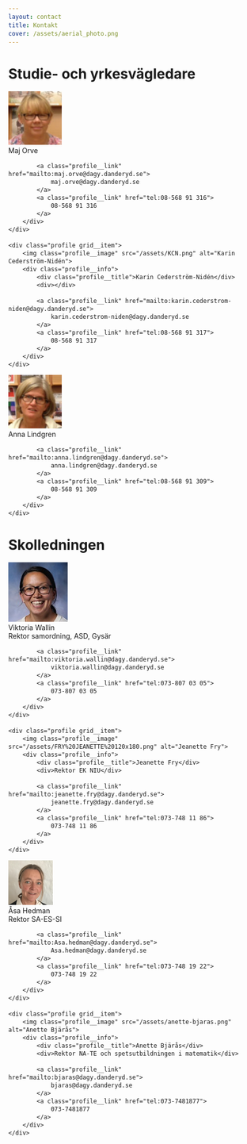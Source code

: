 ```yaml
---
layout: contact
title: Kontakt
cover: /assets/aerial_photo.png
---
```


# Studie- och yrkesvägledare

<div class="grid grid--responsive">
	<div class="profile grid__item">
		<img class="profile__image" src="/assets/orve.png" alt="Maj Orve">
		<div class="profile__info">
			<div class="profile__title">Maj Orve</div>
			<div></div>

			<a class="profile__link" href="mailto:maj.orve@dagy.danderyd.se">
				maj.orve@dagy.danderyd.se
			</a>
			<a class="profile__link" href="tel:08-568 91 316">
				08-568 91 316
			</a>
		</div>
	</div>

	<div class="profile grid__item">
		<img class="profile__image" src="/assets/KCN.png" alt="Karin Cederström-Nidén">
		<div class="profile__info">
			<div class="profile__title">Karin Cederström-Nidén</div>
			<div></div>

			<a class="profile__link" href="mailto:karin.cederstrom-niden@dagy.danderyd.se">
				karin.cederstrom-niden@dagy.danderyd.se
			</a>
			<a class="profile__link" href="tel:08-568 91 317">
				08-568 91 317
			</a>
		</div>
	</div>
</div>

<div class="grid grid--responsive">
	<div class="profile grid__item">
		<img class="profile__image" src="/assets/lindgren.png" alt="Anna Lindgren">
		<div class="profile__info">
			<div class="profile__title">Anna Lindgren</div>
			<div></div>

			<a class="profile__link" href="mailto:anna.lindgren@dagy.danderyd.se">
				anna.lindgren@dagy.danderyd.se
			</a>
			<a class="profile__link" href="tel:08-568 91 309">
				08-568 91 309
			</a>
		</div>
	</div>


# Skolledningen

<div class="grid grid--responsive">
	<div class="profile grid__item">
		<img class="profile__image" src="/assets/wallin.png" alt="Viktoria Wallin">
		<div class="profile__info">
			<div class="profile__title">Viktoria Wallin</div>
			<div>Rektor samordning, ASD, Gysär</div>

			<a class="profile__link" href="mailto:viktoria.wallin@dagy.danderyd.se">
				viktoria.wallin@dagy.danderyd.se
			</a>
			<a class="profile__link" href="tel:073-807 03 05">
				073-807 03 05
			</a>
		</div>
	</div>

	<div class="profile grid__item">
		<img class="profile__image" src="/assets/FRY%20JEANETTE%20120x180.png" alt="Jeanette Fry">
		<div class="profile__info">
			<div class="profile__title">Jeanette Fry</div>
			<div>Rektor EK NIU</div>

			<a class="profile__link" href="mailto:jeanette.fry@dagy.danderyd.se">
				jeanette.fry@dagy.danderyd.se
			</a>
			<a class="profile__link" href="tel:073-748 11 86">
				073-748 11 86
			</a>
		</div>
	</div>
</div>

<div class="grid grid--responsive">
	<div class="profile grid__item">
	<img class="profile__image" src="/assets/asa.png" alt="Åsa Hedman">
		<div class="profile__info">
			<div class="profile__title">Åsa Hedman</div>
			<div>Rektor SA-ES-SI</div>

			<a class="profile__link" href="mailto:Asa.hedman@dagy.danderyd.se">
				Asa.hedman@dagy.danderyd.se
			</a>
			<a class="profile__link" href="tel:073-748 19 22">
				073-748 19 22
			</a>
		</div>
	</div>

	<div class="profile grid__item">
		<img class="profile__image" src="/assets/anette-bjaras.png" alt="Anette Bjärås">
		<div class="profile__info">
			<div class="profile__title">Anette Bjärås</div>
			<div>Rektor NA-TE och spetsutbildningen i matematik</div>

			<a class="profile__link" href="mailto:bjaras@dagy.danderyd.se">
				bjaras@dagy.danderyd.se
			</a>
			<a class="profile__link" href="tel:073-7481877">
				073-7481877
			</a>
		</div>
	</div>
